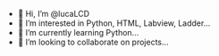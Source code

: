 - 👋 Hi, I’m @lucaLCD
- 👀 I’m interested in Python, HTML, Labview, Ladder...
- 🌱 I’m currently learning Python...
- 💞️ I’m looking to collaborate on projects...

<!---
lucaLCD/lucaLCD is a ✨ special ✨ repository because its `README.md` (this file) appears on your GitHub profile.
You can click the Preview link to take a look at your changes.
--->
